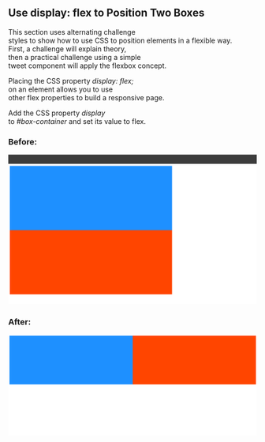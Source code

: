 ﻿## Use display: flex to Position Two Boxes

This section uses alternating challenge  
styles to show how to use CSS to position elements in a flexible way.  
First, a challenge will explain theory,  
then a practical challenge using a simple  
tweet component will apply the flexbox concept.

Placing the CSS property _display: flex;_  
on an element allows you to use  
other flex properties to build a responsive page.

Add the CSS property _display_  
to _#box-container_ and set its value to flex.

### Before:
![Use display: flex to Position Two Boxes (before)(img)](https://github.com/AndriiKot/CSS__Flexbox__FreeCodeCamp/blob/main/__01__Flex_to_Position_Two_Boxes/__description__/__image__before__.png)

### After:
![Use display: flex to Position Two Boxes (after)(img)](https://github.com/AndriiKot/CSS__Flexbox__FreeCodeCamp/blob/main/__01__Flex_to_Position_Two_Boxes/image__after.png)